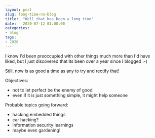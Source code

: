 ```yaml
---
layout: post
slug: long-time-no-blog
title:  "Well that has been a long time"
date:   2020-07-12 01:00:00
categories:
- blog
tags:
- 2020
---
```


I know I'd been preoccupied with other things much more than I'd have liked, but I just discovered that its been over a year since I blogged :-(

Still, now is as good a time as any to try and rectify that!

Objectives:
- not to let perfect be the enemy of good
- even if it is just something simple, it might help someone

Probable topics going forward:
- hacking embedded things
- car hacking?
- information security learnings
- maybe even gardening!
